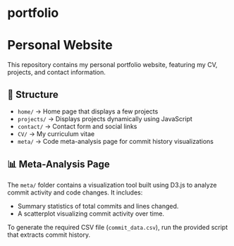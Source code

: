 # portfolio

# Personal Website

This repository contains my personal portfolio website, featuring my CV, projects, and contact information.

## 📂 Structure
- `home/` → Home page that displays a few projects
- `projects/` → Displays projects dynamically using JavaScript
- `contact/` → Contact form and social links
- `CV/` → My curriculum vitae
- `meta/` → Code meta-analysis page for commit history visualizations

## 📊 Meta-Analysis Page
The `meta/` folder contains a visualization tool built using D3.js to analyze commit activity and code changes. It includes:
- Summary statistics of total commits and lines changed.
- A scatterplot visualizing commit activity over time.

To generate the required CSV file (`commit_data.csv`), run the provided script that extracts commit history.

